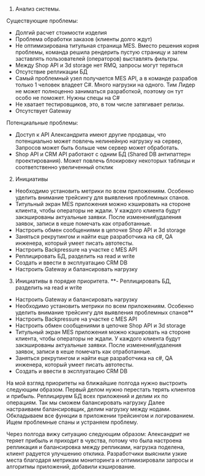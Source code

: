 1. Анализ системы.

Существующие проблемы: 
 - Долгий расчет стоимости изделия
 - Проблема обработки заказов (клиенты долго ждут)
 - Не оптимизирована титульная страница MES. Вместо решения корня проблемы, команда решила рендерить пустую страницу и
   затем заставлять пользователей (операторов) выставлять фильтры.
 - Между Shop API и 3d storage нет RMQ, запросы могут теряться
 - Отсутствие репликации БД
 - Самый проблемный узел получается MES API, а в команде разрабов только 1 человек владеет C#. Много нагрузки на одного.
   Тим Лидер не может полноценно заниматься разработкой, поэтому он тут особо не поможет. Нужны спецы на C#
 - Не хватает тестировщиков, это, в том числе затягивает релизы.
 - Отсутствует Gateway

Потенциальные проблемы:
- Доступ к API Александрита имеют другие продавцы, что потенциально может повлечь нелинейную нагрузку на сервер,
  Запросов может быть больше чем сервер может обработать.
- Shop API и CRM API работают с одним БД (Shared DB антипаттерн проектирования). Может повлечь блокировку некоторых таблицы
  и соответственно увеличенный отклик

2. Инициативы
 - Необходимо установить метрики по всем приложениям. Особенно уделить внимание трейсингу для выявления проблемных
   спанов.
 - Титульный экран MES приложения можно кэшировать на стороне клиента, чтобы операторы не ждали. У каждого клиента будут
   закэшированы актуальные заявки. После изменения\удаления заявок, записи в кеше помечать как отработанные.
 - Настроить обмен сообщениями в цепочке Shop API и 3d storage
 - Заняться рекрутингом и найти еще разработчика на c#, QA инженера, который умеет писать автотесты.
 - Настроить Backpressure на участке с MES API
 - Реплицировать БД, разделить на read и write
 - Создать и ввести в эксплуатацию CRM DB
 - Настроить Gateway и балансировать нагрузку

3. Инициативы в порядке приоритета.
 **- Реплицировать БД, разделить на read и write
 - Настроить Gateway и балансировать нагрузку
 - Необходимо установить метрики по всем приложениям. Особенно уделить внимание трейсингу для выявления проблемных
   спанов**
 - Настроить Backpressure на участке с MES API
 - Настроить обмен сообщениями в цепочке Shop API и 3d storage
 - Титульный экран MES приложения можно кэшировать на стороне клиента, чтобы операторы не ждали. У каждого клиента будут
   закэшированы актуальные заявки. После изменения\удаления заявок, записи в кеше помечать как отработанные.
 - Заняться рекрутингом и найти еще разработчика на c#, QA инженера, который умеет писать автотесты.
 - Создать и ввести в эксплуатацию CRM DB

На мой взгляд приоритеты на ближайшие полгода нужно выстроить следующим образом. Первый делом нужно перестать терять клиентов и прибыль.
Реплицируем БД всех приложений и делим их по операциям. Так мы сможем балансировать нагрузку
Далее настраиваем балансировщик, делим нагрузку между нодами. Обкладываем все функции в приложении трейсингом и логированием.
Ищем проблемные спаны и устраняем проблему.

Через полгода вижу ситуацию следующим образом: Александрит не теряет прибыль и приходит в чувства, потому что 
была настроена репликация и балансировка между репликами, нагрузка поделена, клиент радуется улучшению отклика.
Разработчики выяснили узкие места благодаря метрикам мониторинга и оптимизировали запросы и алгоритмы приложений,
добавили кэширование.
